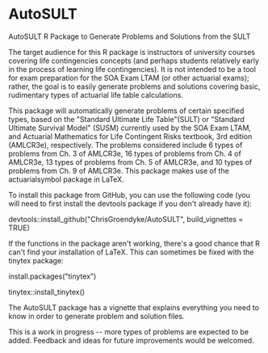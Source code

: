 # AutoSULT
AutoSULT R Package to Generate Problems and Solutions from the SULT

The target audience for this R package is instructors of university courses covering life contingencies concepts (and perhaps students relatively early in the process of learning life contingencies).  It is not intended to be a tool for exam preparation for the SOA Exam LTAM (or other actuarial exams); rather, the goal is to easily generate problems and solutions covering basic, rudimentary types of actuarial life table calculations.

This package will automatically generate problems of certain specified types, based on the "Standard Ultimate Life Table"(SULT) or "Standard Ultimate Survival Model" (SUSM) currently used by the SOA Exam LTAM, and Actuarial Mathematics for Life Contingent Risks textbook, 3rd edition (AMLCR3e), respectively. The problems considered include 6 types of problems from Ch. 3 of AMLCR3e, 16 types of problems from Ch. 4 of AMLCR3e, 13 types of problems from Ch. 5 of AMLCR3e, and 10 types of problems from Ch. 9 of AMLCR3e.  This package makes use of the actuarialsymbol package in LaTeX.

To install this package from GitHub, you can use the following code (you will need to first install the devtools package if you don't already have it):

devtools::install_github("ChrisGroendyke/AutoSULT", build_vignettes = TRUE)

If the functions in the package aren't working, there's a good chance that R can't find your installation of LaTeX.  This can sometimes be fixed with the tinytex package:

install.packages("tinytex")

tinytex::install_tinytex()

The AutoSULT package has a vignette that explains everything you need to know in order to generate problem and solution files.

This is a work in progress -- more types of problems are expected to be added.  Feedback and ideas for future improvements would be welcomed.

